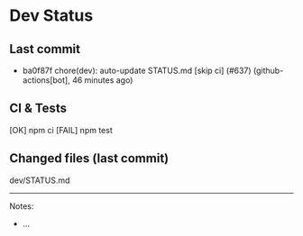 # Dev Status

## Last commit
- ba0f87f chore(dev): auto-update STATUS.md [skip ci] (#637) (github-actions[bot], 46 minutes ago)
## CI & Tests
[OK] npm ci
[FAIL] npm test

## Changed files (last commit)
dev/STATUS.md

---
Notes:
- ...

